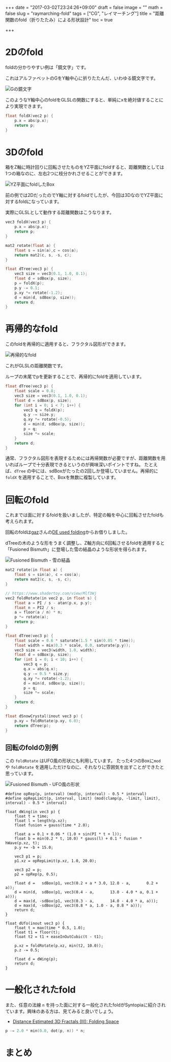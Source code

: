 +++
date = "2017-03-02T23:24:26+09:00"
draft = false
image = ""
math = false
slug = "raymarching-fold"
tags = ["CG", "レイマーチング"]
title = "距離関数のfold（折りたたみ）による形状設計"
toc = true

+++

# 2Dのfold

foldの分かりやすい例は「鏡文字」です。

これはアルファベットのGをY軸中心に折りたたんだ、いわゆる鏡文字です。

![Gの鏡文字](/images/posts/2017-02-19-tdf2017/mirror.png)

このようなY軸中心のfoldをGLSLの関数にすると、単純にxを絶対値することにより実現できます。

```c
float foldX(vec2 p) {
    p.x = abs(p.x);
    return p;
}
```

<!--more-->

# 3Dのfold

箱をZ軸に時計回りに回転させたものをYZ平面にfoldすると、距離関数としては1つの箱なのに、左右2つに枝分かれさせることができます。

![YZ平面にfoldしたBox](/images/posts/2017-02-19-tdf2017/fold-1.png)

前の例では2DだったのでY軸に対するfoldでしたが、今回は3DなのでYZ平面に対するfoldになっています。

実際にGLSLとして動作する距離関数はこうなります。

```c
vec3 foldX(vec3 p) {
    p.x = abs(p.x);
    return p;
}

mat2 rotate(float a) {
    float s = sin(a),c = cos(a);
    return mat2(c, s, -s, c);
}

float dTree(vec3 p) {
    vec3 size = vec3(0.1, 1.0, 0.1);
    float d = sdBox(p, size);
    p = foldX(p);
    p.y -= 0.1;
    p.xy *= rotate(-1.2);
    d = min(d, sdBox(p, size));
    return d;
}
```

# 再帰的なfold

このfoldを再帰的に適用すると、フラクタル図形ができます。

![再帰的なfold](/images/posts/2017-02-19-tdf2017/fold-2.png)

これがGLSLの距離関数です。

ループの末尾でpを更新することで、再帰的にfoldを適用しています。

```c
float dTree(vec3 p) {
    float scale = 0.8;
    vec3 size = vec3(0.1, 1.0, 0.1);
    float d = sdBox(p, size);
    for (int i = 0; i < 7; i++) {
        vec3 q = foldX(p);
        q.y -= size.y;
        q.xy *= rotate(-0.5);
        d = min(d, sdBox(p, size));
        p = q;
        size *= scale;
    }
    return d;
}
```

通常、フラクタル図形を表現するためには再帰関数が必要ですが、距離関数を用いればループで十分表現できるというのが興味深いポイントですね。
たとえば、`dTree` の中には、sdBoxがたったの2回しか登場していません。再帰的に `foldX` を適用することで、Boxを無数に複製しています。

# 回転のfold

これまでは面に対するfoldを扱いましたが、特定の軸を中心に回転させたfoldも考えられます。

回転のfoldは[gaz](https://twitter.com/gaziya5)さんの[DE used folding](https://www.shadertoy.com/view/Mlf3Wj)からお借りしました。

dTreeの木のような形をうまく調整し、Z軸方向に6回転させるfoldを適用すると「Fusioned Bismuth」に登場した雪の結晶のような形状を得られます。

![Fusioned Bismuth - 雪の結晶](/images/posts/2017-02-19-tdf2017/snow.png)

```c
mat2 rotate(in float a) {
    float s = sin(a), c = cos(a);
    return mat2(c, s, -s, c);
}

// https://www.shadertoy.com/view/Mlf3Wj
vec2 foldRotate(in vec2 p, in float s) {
    float a = PI / s - atan(p.x, p.y);
    float n = PI2 / s;
    a = floor(a / n) * n;
    p *= rotate(a);
    return p;
}

float dTree(vec3 p) {
    float scale = 0.6 * saturate(1.5 * sin(0.05 * time));
    float width = mix(0.3 * scale, 0.0, saturate(p.y));
    vec3 size = vec3(width, 1.0, width);
    float d = sdBox(p, size);
    for (int i = 0; i < 10; i++) {
        vec3 q = p;
        q.x = abs(q.x);
        q.y -= 0.5 * size.y;
        q.xy *= rotate(-1.2);
        d = min(d, sdBox(p, size));
        p = q;
        size *= scale;
    }
    return d;
}

float dSnowCrystal(inout vec3 p) {
    p.xy = foldRotate(p.xy, 6.0);
    return dTree(p);
}
```

## 回転のfoldの別例

この `foldRotate` はUFO風の形状にも利用しています。
たった4つのBoxに`mod` や `foldRotate` を適用しただけなのに、それなりに雰囲気を出すことができたと思っています。

![Fusioned Bismuth - UFO風の形状](/images/posts/2017-02-19-tdf2017/ufo.png)

```
#define opRep(p, interval) (mod(p, interval) - 0.5 * interval)
#define opRepLimit(p, interval, limit) (mod(clamp(p, -limit, limit), interval) - 0.5 * interval)

float dWing(in vec3 p) {
    float t = time;
    float l = length(p.xz);
    float fusion = gauss(time * 2.0);

    float a = 0.1 + 0.06 * (1.0 + sin(PI * t + l));
    float b = min(0.2 * t, 10.0) * gauss(l) + 0.1 * fusion * hWave(p.xz, t);
    p.y += -b + 15.0;

    vec3 p1 = p;
    p1.xz = opRepLimit(p.xz, 1.0, 20.0);

    vec3 p2 = p;
    p2 = opRep(p, 0.5);

    float d =   sdBox(p1, vec3(0.2 + a * 3.0, 12.0 - a,       0.2 + a));
    d = min(d,  sdBox(p1, vec3(0.4 - a,       13.0 - 4.0 * a, 0.1 + a)));
    d = max(d, -sdBox(p1, vec3(0.3 - a,       14.0 - 4.0 * a, a)));
    d = max(d, -sdBox(p2, vec3(0.8 * a, 1.0 - a, 0.8 * a)));
    return d;
}

float dUfo(inout vec3 p) {
    float t = max(time * 0.5, 1.0);
    float t1 = floor(t);
    float t2 = t1 + easeInOutCubic(t - t1);

    p.xz = foldRotate(p.xz, min(t2, 10.0));
    p.z -= 0.5;

    float d = dWing(p);
    return d;
}
```

# 一般化されたfold

また、任意の法線 `n` を持った面に対する一般化されたfoldがSyntopiaに紹介されています。興味のある方は、見てみると良いでしょう。

- [Distance Estimated 3D Fractals (III): Folding Space](http://blog.hvidtfeldts.net/index.php/2011/08/distance-estimated-3d-fractals-iii-folding-space/)

```c
p -= 2.0 * min(0.0, dot(p, n)) * n;
```

# まとめ
